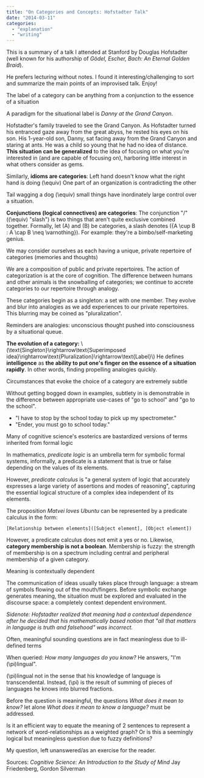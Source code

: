 ```yaml
---
title: "On Categories and Concepts: Hofstadter Talk"
date: "2014-03-11"
categories: 
  - "explanation"
  - "writing"
---
```


This is a summary of a talk I attended at Stanford by Douglas Hofstadter (well known for his authorship of _Gödel, Escher, Bach: An Eternal Golden Braid_).

He prefers lecturing without notes. I found it interesting/challenging to sort and summarize the main points of an improvised talk. Enjoy!

The label of a category can be anything from a conjunction to the essence of a situation

A paradigm for the situational label is _Danny at the Grand Canyon_.

Hofstadter's family traveled to see the Grand Canyon. As Hofstadter turned his entranced gaze away from the great abyss, he rested his eyes on his son. His 1-year-old son, Danny, sat facing away from the Grand Canyon and staring at ants. He was a child so young that he had no idea of distance. **This situation can be generalized** to the idea of focusing on what you're interested in (and are capable of focusing on), harboring little interest in what others consider as gems.

Similarly, **idioms are categories**: Left hand doesn't know what the right hand is doing \(\equiv\) One part of an organization is contradicting the other

Tail wagging a dog \(\equiv\) small things have inordinately large control over a situation.

**Conjunctions (logical connectives) are categories**: The conjunction "/" (\(\equiv\) "slash") is two things that aren't quite exclusive combined together. Formally, let \(A\) and \(B\) be categories, a slash denotes \({A \cup B : A \cap B \neq \varnothing}\). For example: they're a bimbo/self-marketing genius.

We may consider ourselves as each having a unique, private repertoire of categories (memories and thoughts)

We are a composition of public and private repertoires. The action of categorization is at the core of cognition. The difference between humans and other animals is the snowballing of categories; we continue to accrete categories to our repertoire through analogy.

These categories begin as a singleton: a set with one member. They evolve and blur into analogies as we add experiences to our private repertoires. This blurring may be coined as "pluralization".

Reminders are analogies: unconscious thought pushed into consciousness by a situational queue.

**The evolution of a category:** \\(\text{Singleton}\rightarrow\text{Superimposed idea}\rightarrow\text{Pluralization}\rightarrow\text{Label}\\) He defines **intelligence** as **the ability to put one's finger on the essence of a situation rapidly**. In other words, finding propelling analogies quickly.

Circumstances that evoke the choice of a category are extremely subtle

Without getting bogged down in examples, subtlety in is demonstrable in the difference between appropriate use-cases of "go to school" and "go to the school".

- "I have to stop by the school today to pick up my spectrometer."
- "Ender, you must go to school today."

Many of cognitive science's esoterics are bastardized versions of terms inherited from formal logic

In mathematics, _predicate logic_ is an umbrella term for symbolic formal systems, informally, a predicate is a statement that is true or false depending on the values of its elements.

However, _predicate calculus_ is "a general system of logic that accurately expresses a large variety of assertions and modes of reasoning", capturing the essential logical structure of a complex idea independent of its elements.

The proposition _Matvei loves Ubuntu_ can be represented by a predicate calculus in the form:

```
[Relationship between elements]([Subject element], [Object element])
```

However, a predicate calculus does not emit a yes or no. Likewise, **category membership is not a boolean**. Membership is fuzzy: the strength of membership is on a spectrum including central and peripheral membership of a given category.

Meaning is contextually dependent

The communication of ideas usually takes place through language: a stream of symbols flowing out of the mouth/fingers. Before symbolic exchange generates meaning, the situation must be explored and evaluated in the discourse space: a completely context dependent environment.

_Sidenote: Hofstadter realized that meaning had a contextual dependence after he decided that his mathematically based notion that "all that matters in language is truth and falsehood" was incorrect._

Often, meaningful sounding questions are in fact meaningless due to ill-defined terms

When queried: _How many languages do you know?_ He answers, "I'm \(\pi\)lingual".

\(\pi\)lingual not in the sense that his knowledge of language is transcendental. Instead, \(\pi\) is the result of summing of pieces of languages he knows into blurred fractions.

Before the question is meaningful, the questions _What does it mean to know?_ let alone _What does it mean to know a language?_ must be addressed.

Is it an efficient way to equate the meaning of 2 sentences to represent a network of word-relationships as a weighted graph? Or is this a seemingly logical but meaningless question due to fuzzy definitions?

My question, left unanswered/as an exercise for the reader.

Sources: _Cognitive Science: An Introduction to the Study of Mind_ Jay Friedenberg, Gordon Silverman
